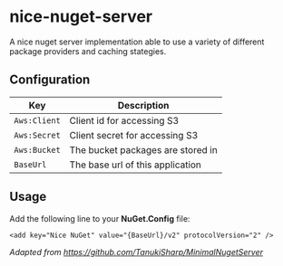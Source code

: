 # nice-nuget-server

A nice nuget server implementation able to use a variety of different package providers and caching stategies.

## Configuration

|Key         |Description                      |
|------------|---------------------------------|
|`Aws:Client`|Client id for accessing S3       |
|`Aws:Secret`|Client secret for accessing S3   |
|`Aws:Bucket`|The bucket packages are stored in|
|`BaseUrl`   |The base url of this application |

## Usage

Add the following line to your **NuGet.Config** file:

`<add key="Nice NuGet" value="{BaseUrl}/v2" protocolVersion="2" />`

*Adapted from https://github.com/TanukiSharp/MinimalNugetServer*